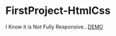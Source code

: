 # FirstProject-HtmlCss
I Know it is Not Fully Responsive..
<a href="https://ghostinlinux.github.io/FirstProject-HtmlCss/index.html" target="_blank">DEMO</a>

